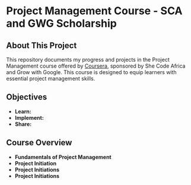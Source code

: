   # Project Management Course - SCA and GWG Scholarship

## About This Project
This repository documents my progress and projects in the Project Management course offered by [Coursera](https://www.coursera.org/), sponsored by She Code Africa and Grow with Google. This course is designed to equip learners with essential project management skills.

## Objectives
- **Learn:** 
- **Implement:** 
- **Share:** 

## Course Overview 
- **Fundamentals of Project Management**
- **Project Initiation**
- **Project Initiations**
- **Project Initiations**

